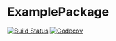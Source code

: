 # ExamplePackage

[![Build Status](https://travis-ci.com/hxl520/ExamplePackage.jl.svg?branch=master)](https://travis-ci.com/hxl520/ExamplePackage.jl)
[![Codecov](https://codecov.io/gh/hxl520/ExamplePackage.jl/branch/master/graph/badge.svg)](https://codecov.io/gh/hxl520/ExamplePackage.jl)
